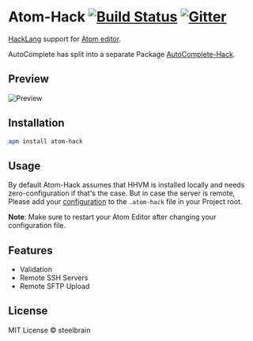 # Atom-Hack [![Build Status](https://travis-ci.org/steelbrain/Atom-Hack.svg)](https://travis-ci.org/steelbrain/Atom-Hack) [![Gitter](https://badges.gitter.im/Join%20Chat.svg)](https://gitter.im/steelbrain/atom-hack)


[HackLang](https://github.com/facebook/hhvm) support for [Atom editor](http://atom.io).

AutoComplete has split into a separate Package [AutoComplete-Hack][AH].

## Preview
![Preview](https://cloud.githubusercontent.com/assets/4278113/8051890/80620880-0e36-11e5-95de-0ac04cbdf66e.png)

## Installation

```bash
apm install atom-hack
```

## Usage

By default Atom-Hack assumes that HHVM is installed locally and needs zero-configuration if that's the case. But in case the server is remote, Please add your [configuration][1] to the `.atom-hack` file in your Project root.

__Note__: Make sure to restart your Atom Editor after changing your configuration file.

## Features

 * Validation
 * Remote SSH Servers
 * Remote SFTP Upload

## License

MIT License © steelbrain

[AH]:https://github.com/steelbrain/AutoComplete-Hack
[1]:https://github.com/steelbrain/Atom-Hack/wiki/Configuration